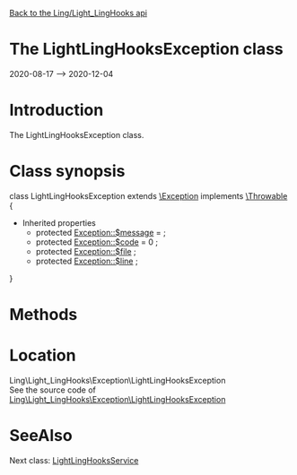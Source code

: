 [Back to the Ling/Light_LingHooks api](https://github.com/lingtalfi/Light_LingHooks/blob/master/doc/api/Ling/Light_LingHooks.md)



The LightLingHooksException class
================
2020-08-17 --> 2020-12-04






Introduction
============

The LightLingHooksException class.



Class synopsis
==============


class <span class="pl-k">LightLingHooksException</span> extends [\Exception](http://php.net/manual/en/class.exception.php) implements [\Throwable](http://php.net/manual/en/class.throwable.php) {

- Inherited properties
    - protected  [Exception::$message](#property-message) =  ;
    - protected  [Exception::$code](#property-code) = 0 ;
    - protected  [Exception::$file](#property-file) ;
    - protected  [Exception::$line](#property-line) ;

}






Methods
==============






Location
=============
Ling\Light_LingHooks\Exception\LightLingHooksException<br>
See the source code of [Ling\Light_LingHooks\Exception\LightLingHooksException](https://github.com/lingtalfi/Light_LingHooks/blob/master/Exception/LightLingHooksException.php)



SeeAlso
==============
Next class: [LightLingHooksService](https://github.com/lingtalfi/Light_LingHooks/blob/master/doc/api/Ling/Light_LingHooks/Service/LightLingHooksService.md)<br>
